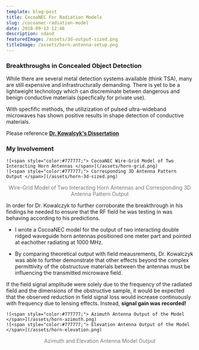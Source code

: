 ```yaml
---
template: blog-post
title: CocoaNEC For Radiation Models
slug: /cocoanec-radiation-model
date: 2018-09-13 12:46
description: sdasd
featuredImage: /assets/3d-output-sized.png
titleImage: /assets/horn-antenna-setup.png
---
```


### Breakthroughs in Concealed Object Detection

While there are several metal detection systems available (think TSA), many are still expensive and infrastructurally demanding. There is yet to be a lightweight technology which can discreminate betwen dangerous and benign conductive materials (specfically for private use). 

With specfific methods, the utilizization of pulsed ultra-wideband microwaves has shown positive results in shape detection of conductive materials.

 Please reference **[<ins>Dr. Kowalcyk's Dissertation</ins>](https://scholarworks.uvm.edu/cgi/viewcontent.cgi?article=2172&context=graddis)**


### My Involvement

```grid|2|
![<span style="color:#777777;"> CocoaNEC Wire-Grid Model of Two Interacting Horn Antennas </span>](/assets/horn-grid.png)
![<span style="color:#777777;"> Corresponding 3D Antenna Pattern Output </span>](/assets/horn-3d-sized.png)
```
<center><span style="color:#777777;"> Wire-Grid Model of Two Interacting Horn Antennas and Corresponding 3D Antenna Pattern Output </span></center>

In order for Dr. Kowalczyk to further corroborate the breakthrough in his findings he needed to ensure that the RF field he was testing in was behaving according to his predictions. 

 - I wrote a CocoaNEC model for the output of two interacting double ridged waveguide horn antennas positioned one meter part and pointed at eachother radiating at 1000 MHz. 

 - By comparing theoretical output with field meausrements, Dr. Kowalczyk was able to further demonstrate that other effects beyond the complex permittivity of the obstructuve materials between the antennas must be influencing the transmitted microwave field. 
 
 If the field signal amplitude were solely due to the frequency of the radiated field and the dimensions of the obstructive sample, it would be expected that the observed reduction in field signal loss would increase continuously with frequency due to lensing effects. Instead, **signal gain was recorded!**

```grid|2|
![<span style="color:#777777;"> Azimuth Antenna Output of the Model </span>](/assets/horn-azimuth.png)
![<span style="color:#777777;"> Elevation Antenna Output of the Model </span>](/assets/horn-elevation.png)
```
<center><span style="color:#777777;"> Azimuth and Elevation Antenna Model Output </span></center>